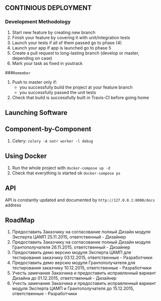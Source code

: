 CONTINIOUS DEPLOYMENT
---------------------

### Development Methodology

1. Start new feature by creating new branch
2. Finish your feature by covering it with unit/integration tests
3. Launch your tests if all of them passed go to phase (4)
4. Launch your app if app is launched go to phase 5
5. Create a pull request to long-lasting branch (develop or master, depending on case)
6. Mark your task as fixed in youtrack


###``Remember``

1. Push to master only if:
   * you successfully build the project at your feature branch
   * you successfully passed the unit tests
2. Check that build is successfully built in Travis-CI before going home


Launching Software
------------------

## Component-by-Component

1. Celery: `celery -A natr worker -l debug`



## Using Docker

1. Run the whole project with `docker-compose up -d`
2. Check that everything is started ok `docker-compose ps`

API
---

API is constantly updated and documented by `http://127.0.0.1:8000/docs` address


RoadMap
---------

1. Предоставить Заказчику на согласование полный Дизайн модуля Эксперта ЦАМП 25.11.2015, ответственный - Дизайнер
2. Предоставить Заказчику на согласование полный Дизайн модуля Грантополучателя 26.11.2015, ответственный - Дизайнер
3. Предоставить демо версию модуля Эксперта ЦАМП для тестирования заказчику 03.12.2015, ответственные - Разработчики
4. Предоставить демо версию модуля Грантополучателя для тестирования заказчику 10.12.2015, ответственные - Разработчики
5. Учесть замечания Заказчика и предоставить исправленный вариант Дизайна до 01.12.2015, ответственный - Дизайнер
6. Учесть замечания Заказчика и предоставить исправленный вариант модуля Эксперта ЦАМП и Грантополучателя до 15.12.2015, ответственные - Разработчики